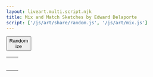 ```yaml
---
layout: liveart.multi.script.njk
title: Mix and Match Sketches by Edward Delaporte
script: ['/js/art/share/random.js', '/js/art/mix.js']
---
```


<script defer>
  updateMix();
</script>

<button 
  style="width: 5em; height: 3em;" onClick="random_me()">Randomize</button>

| | | 
|-|-|
| <img id=imgTop11 /> | <img id=imgTop12 /> | |
| <img id=imgBottom11 /> | <img id=imgBottom12 />  |
| <img id=imgTop21 /> | <img id=imgTop22 /> | |
| <img id=imgBottom21 /> | <img id=imgBottom22 />  |
| <img id=imgTop31 /> | <img id=imgTop32 /> | |
| <img id=imgBottom31 /> | <img id=imgBottom32 />  |

